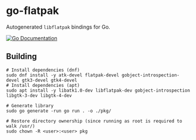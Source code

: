 # go-flatpak

Autogenerated `libflatpak` bindings for Go.

[![Go Documentation](https://godocs.io/github.com/erazemk/go-flatpak/pkg/flatpak?status.svg)](https://godocs.io/github.com/erazemk/go-flatpak/pkg/flatpak)

## Building

```shell
# Install dependencies (dnf)
sudo dnf install -y atk-devel flatpak-devel gobject-introspection-devel gtk3-devel gtk4-devel
# Install dependencies (apt)
sudo apt install -y libatk1.0-dev libflatpak-dev gobject-introspection libgtk-3-dev libgtk-4-dev

# Generate library
sudo go generate -run go run . -o ./pkg/

# Restore directory ownership (since running as root is required to walk /usr/)
sudo chown -R <user>:<user> pkg
```
